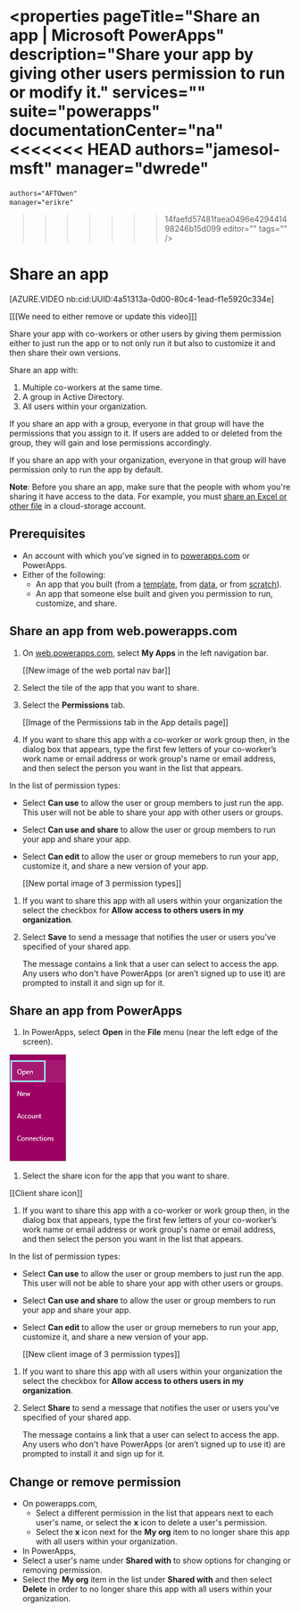 <properties
    pageTitle="Share an app | Microsoft PowerApps"
    description="Share your app by giving other users permission to run or modify it."
    services=""
    suite="powerapps"
    documentationCenter="na"
<<<<<<< HEAD
    authors="jamesol-msft"
    manager="dwrede"
=======
    authors="AFTOwen"
    manager="erikre"
>>>>>>> 14faefd57481faea0496e429441498246b15d099
    editor=""
    tags=""
 />
<tags
    ms.service="powerapps"
    ms.devlang="na"
    ms.topic="article"
    ms.tgt_pltfrm="na"
    ms.workload="na"
    ms.date="04/07/2016"
    ms.author="jamesol"/>

# Share an app #
[AZURE.VIDEO nb:cid:UUID:4a51313a-0d00-80c4-1ead-f1e5920c334e]

[[[We need to either remove or update this video]]]

Share your app with co-workers or other users by giving them permission either to just run the app or to not only run it but also to customize it and then share their own versions.

Share an app with:
1. Multiple co-workers at the same time.
1. A group in Active Directory.
1. All users within your organization.

If you share an app with a group, everyone in that group will have the permissions that you assign to it. If users are added to or deleted from the group, they will gain and lose permissions accordingly.

If you share an app with your organization, everyone in that group will have permission only to run the app by default.

**Note**: Before you share an app, make sure that the people with whom you're sharing it have access to the data. For example, you must [share an Excel or other file](share-app-data.md) in a cloud-storage account.

## Prerequisites ##
- An account with which you've signed in to [powerapps.com](http://go.microsoft.com/fwlink/?LinkId=708209) or PowerApps.
- Either of the following:
	- An app that you built (from a [template](get-started-test-drive.md), from [data](get-started-create-from-data.md), or from [scratch](get-started-create-from-blank.md)).
	- An app that someone else built and given you permission to run, customize, and share.

## Share an app from web.powerapps.com ##
1. On [web.powerapps.com](http://go.microsoft.com/fwlink/?LinkId=708209), select **My Apps** in the left navigation bar.

	[[New image of the web portal nav bar]]

1. Select the tile of the app that you want to share.

1. Select the **Permissions** tab.

	[[Image of the Permissions tab in the App details page]]

1. If you want to share this app with a co-worker or work group then, in the dialog box that appears, type the first few letters of your co-worker’s work name or email address or work group's name or email address, and then select the person you want in the list that appears.

  In the list of permission types:
  - Select **Can use** to allow the user or group members to just run the app. This user will not be able to share your app with other users or groups.
  - Select **Can use and share** to allow the user or group members to run your app and share your app.
  - Select **Can edit** to allow the user or group memebers to run your app, customize it, and share a new version of your app.

	[[New portal image of 3 permission types]]

1. If you want to share this app with all users within your organization the select the checkbox for **Allow access to others users in my organization**.

1. Select **Save** to send a message that notifies the user or users you've specified of your shared app.

	The message contains a link that a user can select to access the app. Any users who don't have PowerApps (or aren’t signed up to use it) are prompted to install it and sign up for it.

## Share an app from PowerApps ##
1. In PowerApps, select **Open** in the **File** menu (near the left edge of the screen).

 ![List apps on powerapps.com the web](./media/share-app/open-apps.png)

1. Select the share icon for the app that you want to share.

  [[Client share icon]]

1. If you want to share this app with a co-worker or work group then, in the dialog box that appears, type the first few letters of your co-worker’s work name or email address or work group's name or email address, and then select the person you want in the list that appears.

  In the list of permission types:
  - Select **Can use** to allow the user or group members to just run the app. This user will not be able to share your app with other users or groups.
  - Select **Can use and share** to allow the user or group members to run your app and share your app.
  - Select **Can edit** to allow the user or group memebers to run your app, customize it, and share a new version of your app.

	[[New client image of 3 permission types]]

1. If you want to share this app with all users within your organization the select the checkbox for **Allow access to others users in my organization**.

1. Select **Share** to send a message that notifies the user or users you've specified of your shared app.

	The message contains a link that a user can select to access the app. Any users who don't have PowerApps (or aren’t signed up to use it) are prompted to install it and sign up for it.

## Change or remove permission ##
- On powerapps.com,
  - Select a different permission in the list that appears next to each user's name, or select the **x** icon to delete a user's permission.
  - Select the **x** icon next for the **My org** item to no longer share this app with all users within your organization.
- In PowerApps,
 - Select a user's name under **Shared with** to show options for changing or removing permission.
 - Select the **My org** item in the list under **Shared with** and then select **Delete** in order to no longer share this app with all users within your organization.
